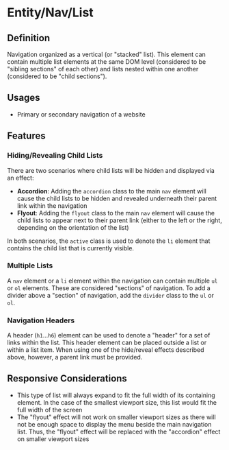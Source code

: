 # Entity/Nav/List

## Definition

Navigation organized as a vertical (or "stacked" list). This element can contain multiple list elements at the same
DOM level (considered to be "sibling sections" of each other) and lists nested within one another (considered to be
"child sections").

## Usages

* Primary or secondary navigation of a website

## Features

### Hiding/Revealing Child Lists

There are two scenarios where child lists will be hidden and displayed via an effect:

* **Accordion**: Adding the `accordion` class to the main `nav` element will cause the child lists to be hidden and
revealed underneath their parent link within the navigation
* **Flyout**: Adding the `flyout` class to the main `nav` element will cause the child lists to appear next to their
parent link (either to the left or the right, depending on the orientation of the list)

In both scenarios, the `active` class is used to denote the `li` element that contains the child list that is currently
visible.

### Multiple Lists

A `nav` element or a `li` element within the navigation can contain multiple `ul` or `ol` elements. These are considered 
"sections" of navigation. To add a divider above a "section" of navigation, add the `divider` class to the `ul` or `ol`.

### Navigation Headers

A header (`h1`...`h6`) element can be used to denote a "header" for a set of links within the list. This header element
can be placed outside a list or within a list item. When using one of the hide/reveal effects described
above, however, a parent link must be provided.

## Responsive Considerations

* This type of list will always expand to fit the full width of its containing element. In the case of the smallest
viewport size, this list would fit the full width of the screen
* The "flyout" effect will not work on smaller viewport sizes as there will not be enough space to display the menu
beside the main navigation list. Thus, the "flyout" effect will be replaced with the "accordion" effect on smaller
viewport sizes